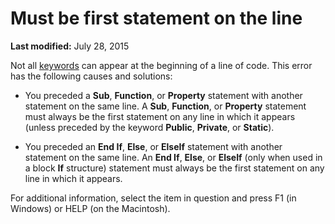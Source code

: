 
# Must be first statement on the line

 **Last modified:** July 28, 2015

Not all  [keywords](b8bdf64f-5920-1ae9-16d0-b26d09524a30.md) can appear at the beginning of a line of code. This error has the following causes and solutions:




- You preceded a  **Sub**,  **Function**, or  **Property** statement with another statement on the same line. A **Sub**,  **Function**, or  **Property** statement must always be the first statement on any line in which it appears (unless preceded by the keyword **Public**,  **Private**, or  **Static**).
    
- You preceded an  **End If**,  **Else**, or  **ElseIf** statement with another statement on the same line. An **End If**,  **Else**, or  **ElseIf** (only when used in a block **If** structure) statement must always be the first statement on any line in which it appears.
    

For additional information, select the item in question and press F1 (in Windows) or HELP (on the Macintosh).
